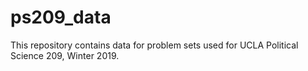 # ps209_data

This repository contains data for problem sets used for UCLA Political Science 209, Winter 2019.
